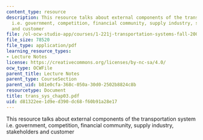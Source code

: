 ```yaml
---
content_type: resource
description: This resource talks about external components of the transportation system
  i.e. government, competition, financial community, supply industry, stakeholders
  and customer
file: /ol-ocw-studio-app/courses/1-221j-transportation-systems-fall-2004/d81322ee1d9ed390dc68f60b91a28e17_trans_sys_chap03.pdf
file_size: 78520
file_type: application/pdf
learning_resource_types:
- Lecture Notes
license: https://creativecommons.org/licenses/by-nc-sa/4.0/
ocw_type: OCWFile
parent_title: Lecture Notes
parent_type: CourseSection
parent_uid: b81e0cfa-368c-050a-30d0-2502b8824c8b
resourcetype: Document
title: trans_sys_chap03.pdf
uid: d81322ee-1d9e-d390-dc68-f60b91a28e17
---
```

This resource talks about external components of the transportation system i.e. government, competition, financial community, supply industry, stakeholders and customer